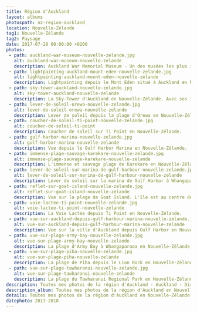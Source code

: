 ```yaml
---
title: Région d'Auckland
layout: albums
photospath: nz-region-auckland
location: Nouvelle-Zélande
tag1: Nouvelle-Zélande
tag2: Paysage
date: 2017-07-28 00:00:00 +0200
photos:
 - path: auckland-war-museum-nouvelle-zelande.jpg
   alt: auckland-war-museum-nouvelle-zelande
   description: Auckland War Memorial Museum - Un des musées les plus importants de Nouvelle-Zélande. Il se concentre sur l'histoire naturelle et militaire de la Nouvelle-Zélande.
 - path: lightpainting-auckland-mount-eden-nouvelle-zelande.jpg
   alt: lightpainting-auckland-mount-eden-nouvelle-zelande
   description: Lightpainting depuis le Mont Eden situé à Auckland en Nouvelle-Zélande.
 - path: sky-tower-auckland-nouvelle-zelande.jpg
   alt: sky-tower-auckland-nouvelle-zelande
   description: La Sky-Tower d'Auckland en Nouvelle-Zélande. Avec ses 328 mètres de haut, elle est le plus haut édifice de l'hémisphère sud.
 - path: lever-de-soleil-orewa-nouvelle-zelande.jpg
   alt: lever-de-soleil-orewa-nouvelle-zelande
   description: Lever de soleil depuis la plage d'Orewa en Nouvelle-Zélande.
 - path: coucher-de-soleil-ti-point-nouvelle-zelande.jpg
   alt: coucher-de-soleil-ti-point
   description: Coucher de soleil sur Ti Point en Nouvelle-Zélande.
 - path: gulf-harbor-marina-nouvelle-zelande.jpg
   alt: gulf-harbor-marina-nouvelle-zelande
   description: Vue depuis le Gulf Harbor Marina en Nouvelle-Zélande.
 - path: immense-plage-sauvage-karekare-nouvelle-zelande.jpg
   alt: immense-plage-sauvage-karekare-nouvelle-zelande
   description: L'immense et sauvage plage de Karekare en Nouvelle-Zélande. Cette plage apparaît dans le film La leçon de piano ainsi que dans la série Xena, la guerrière.
 - path: lever-de-soleil-sur-marina-de-gulf-harbour-nouvelle-zelande.jpg
   alt: lever-de-soleil-sur-marina-de-gulf-harbour-nouvelle-zelande
   description: Lever de soleil sur la marina de Gulf Harbor à Whangaparaoa en Nouvelle-Zélande
 - path: reflet-sur-goat-island-nouvelle-zelande.jpg
   alt: reflet-sur-goat-island-nouvelle-zelande
   description: Vue sur la plage de Goat Island. L'île est au centre de la première aire marine protégée de Nouvelle-Zélande, d'où sa notoriété.
 - path: voie-lactee-ti-point-nouvelle-zelande.jpg
   alt: voie-lactee-ti-point-nouvelle-zelande
   description: La Voie Lactée depuis Ti Point en Nouvelle-Zélande.
 - path: vue-sur-auckland-depuis-gulf-harbour-marina-nouvelle-zelande.jpg
   alt: vue-sur-auckland-depuis-gulf-harbour-marina-nouvelle-zelande
   description: Vue sur la ville d'Auckland depuis Gulf Harbor en Nouvelle-Zélande.
 - path: vue-sur-plage-army-bay-nouvelle-zelande.jpg
   alt: vue-sur-plage-army-bay-nouvelle-zelande
   description: La plage d'Army Bay à Whangaparaoa en Nouvelle-Zélande.
 - path: vue-sur-plage-piha-nouvelle-zelande.jpg
   alt: vue-sur-plage-piha-nouvelle-zelande
   description: La plage de Piha depuis le Lion Rock en Nouvelle-Zélande.
 - path: vue-sur-plage-tawharanui-nouvelle-zelande.jpg
   alt: vue-sur-plage-tawharanui-nouvelle-zelande
   description: La plage du Tawharanui Regional Park en Nouvelle-Zélande.
description: Toutes mes photos de la région d'Auckland - Auckland - District - Nouvelle Zélande - New-Zealand - New Zealand - Photographies - Photography - Photographie
description_album: Toutes mes photos de la région d'Auckland en Nouvelle-Zélande.
details: Toutes mes photos de la région d'Auckland en Nouvelle-Zélande, paysages magnifiques, cascades et plages sauvages !
datephoto: 2017-2018
---
```

